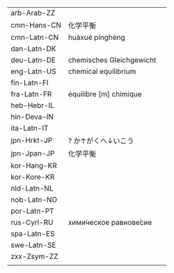 | | | |
|-|-|-|
| arb-Arab-ZZ |  |  |
| cmn-Hans-CN | 化学平衡 |  |
| cmn-Latn-CN | huàxué pínghéng |  |
| dan-Latn-DK |  |  |
| deu-Latn-DE | chemisches Gleichgewicht |  |
| eng-Latn-US | chemical equilibrium |  |
| fin-Latn-FI |  |  |
| fra-Latn-FR | équilibre [m] chimique |  |
| heb-Hebr-IL |  |  |
| hin-Deva-IN |  |  |
| ita-Latn-IT |  |  |
| jpn-Hrkt-JP | ? か↑がくへ↓いこう |  |
| jpn-Jpan-JP | 化学平衡 |  |
| kor-Hang-KR |  |  |
| kor-Kore-KR |  |  |
| nld-Latn-NL |  |  |
| nob-Latn-NO |  |  |
| por-Latn-PT |  |  |
| rus-Cyrl-RU | хими́ческое равнове́сие |  |
| spa-Latn-ES |  |  |
| swe-Latn-SE |  |  |
| zxx-Zsym-ZZ |  |  |
|  |  |  |
